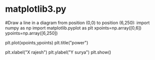 # matplotlib3.py
#Draw a line in a diagram from position (0,0) to position (6,250):
import numpy as np
import matplotlib.pyplot as plt
xpoints=np.array([0,6])
ypoints=np.array([6,250])

plt.plot(xpoints,ypoints)
plt.title("power")

plt.xlabel("X rajesh")
plt.ylabel("Y surya")
plt.show()
